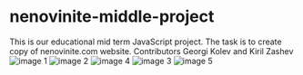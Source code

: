 
# nenovinite-middle-project
This is our educational mid term JavaScript project.
The task is to create copy of nenovinite.com website.
Contributors Georgi Kolev and Kiril Zashev
![image 1](https://user-images.githubusercontent.com/78796048/113821927-6a03a380-9785-11eb-9017-e1ede25e4d23.jpg)
![image 2](https://user-images.githubusercontent.com/78796048/113821946-738d0b80-9785-11eb-8909-bdb6537ee38f.jpg)
![image 4](https://user-images.githubusercontent.com/78796048/113821972-7ee03700-9785-11eb-9e25-271de35a4cd8.jpg)
![image 3](https://user-images.githubusercontent.com/78796048/113821981-81db2780-9785-11eb-9108-910426f2046a.jpg)
![image 5](https://user-images.githubusercontent.com/78796048/113821983-83a4eb00-9785-11eb-8ebe-8d511b942ab9.jpg)
